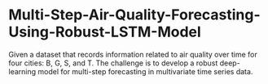 # Multi-Step-Air-Quality-Forecasting-Using-Robust-LSTM-Model
Given a dataset that records information related to air quality over time for four cities: B, G, S, and T. The challenge is to develop a robust deep-learning model for multi-step forecasting in multivariate time series data.
